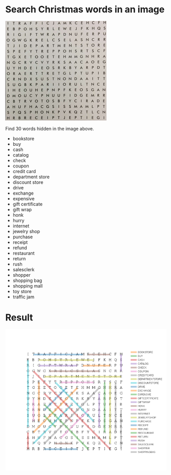# Search Christmas words in an image

![board](board_small.png)


Find 30 words hidden in the image above.

- bookstore
- buy
- cash
- catalog
- check
- coupon
- credit card
- department store
- discount store
- drive
- exchange
- expensive
- gift certificate
- gift wrap
- honk
- hurry
- internet
- jewelry shop
- purchase
- receipt
- refund
- restaurant
- return
- rush
- salesclerk
- shopper
- shopping bag
- shopping mall
- toy store
- traffic jam


# Result

![](./result.png)
